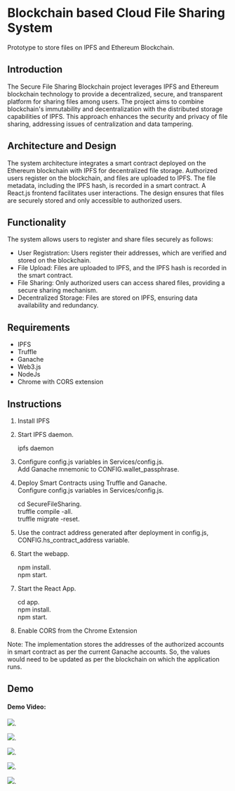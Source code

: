 # Blockchain based Cloud File Sharing System
Prototype to store files on IPFS and Ethereum Blockchain.

## Introduction

The Secure File Sharing Blockchain project leverages IPFS and Ethereum blockchain technology to provide a decentralized, secure, and transparent platform for sharing files among users. The project aims to combine blockchain's immutability and decentralization with the distributed storage capabilities of IPFS. This approach enhances the security and privacy of file sharing, addressing issues of centralization and data tampering.


## Architecture and Design

The system architecture integrates a smart contract deployed on the Ethereum blockchain 
with IPFS for decentralized file storage. Authorized users register on the blockchain, and files are uploaded to IPFS. The file metadata, including the IPFS hash, is recorded in a smart contract. A React.js frontend facilitates user interactions. The design ensures that files are securely stored and only accessible to authorized users. 

## Functionality

The system allows users to register and share files securely as follows: 

-	User Registration: Users register their addresses, which are verified and stored on the blockchain. 
-	File Upload: Files are uploaded to IPFS, and the IPFS hash is recorded in the smart contract. 
-	File Sharing: Only authorized users can access shared files, providing a secure sharing mechanism. 
-	Decentralized Storage: Files are stored on IPFS, ensuring data availability and redundancy. 

## Requirements
* IPFS 
* Truffle 
* Ganache 
* Web3.js 
* NodeJs 
* Chrome with CORS extension

## Instructions

1) Install IPFS

2) Start IPFS daemon.  

   ipfs daemon

3) Configure config.js variables in Services/config.js.  
   Add Ganache mnemonic to CONFIG.wallet_passphrase. 
   
4) Deploy Smart Contracts using Truffle and Ganache.  
   Configure config.js variables in Services/config.js.  
   
   cd SecureFileSharing.  
   truffle compile -all.  
   truffle migrate -reset.  

4) Use the contract address generated after deployment in config.js, CONFIG.hs_contract_address variable.

5) Start the webapp.  

   npm install.  
   npm start.  

6) Start the React App.    

   cd app.  
   npm install.  
   npm start.  

7) Enable CORS from the Chrome Extension  

Note: The implementation stores the addresses of the authorized accounts in smart contract as per the current Ganache accounts. So, the values would need to be updated as per the blockchain on which the application runs.
 

## Demo

#### Demo Video:

![](https://github.com/vaibs28/SecureFileSharingBlockchain/blob/master/img/s1.png).  


![](https://github.com/vaibs28/SecureFileSharingBlockchain/blob/master/img/s2.png).  


![](https://github.com/vaibs28/SecureFileSharingBlockchain/blob/master/img/s3.png).  



![](https://github.com/vaibs28/SecureFileSharingBlockchain/blob/master/img/s4.png).  


![](https://github.com/vaibs28/SecureFileSharingBlockchain/blob/master/img/s5.png).  
